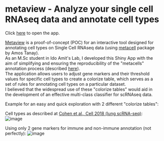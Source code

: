 # metaview - Analyze your single cell RNAseq data and annotate cell types
Click [here](https://metaview.shinyapps.io/metaview/) to open the app.

[Metaview](https://metaview.shinyapps.io/metaview/) is a proof-of-concept (POC) for an interactive tool designed for annotating cell types on Single Cell RNAseq data (using [metacell](https://tanaylab.github.io/metacell/index.html) package by Amos Tanay).  
As an M.Sc student in Ido Amit's Lab, I developed this Shiny App with the aim of simplifying and ensuring the reproducibility of the "metacells" annotation process (described [here](https://tanaylab.github.io/metacell/articles/c-metacell_annotation.html)).    
The application allows users to adjust gene markers and their threshold values for specific cell types to create a colorize table, which serves as a set of rules for annotating cell types on a particular dataset.  
I believed that the widespread use of these "colorize tables" would aid in the development of an effective multi-class classifier for scRNAseq data.

Example for an easy and quick exploration with 2 different "colorize tables":  

Cell types as described at [Cohen et al., Cell 2018 (lung scRNA-seq)](https://www.cell.com/cell/fulltext/S0092-8674(18)31181-4):  
![image](https://user-images.githubusercontent.com/26302833/232308341-e45f0d04-5081-4668-96be-d15207cf7850.png)

Using only 2 gene markers for immune and non-immune annotation (not perfectly):
![image](https://user-images.githubusercontent.com/26302833/232309012-19e3bf20-91c0-4991-ba26-c7422a8732de.png)

